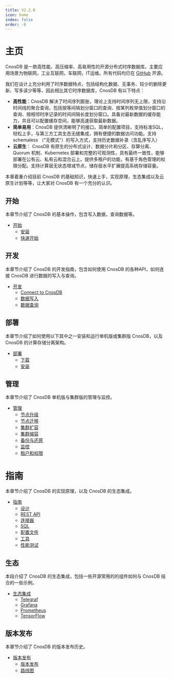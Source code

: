 ```yaml
---
title: V2.2.0
icon: home
index: false
order: -8
---
```


# 主页

CnosDB 是一款高性能、高压缩率、高易用性的开源分布式时序数据库。主要应用场景为物联网，工业互联网，车联网，IT运维。所有代码均已在 [GitHub](https://github.com/cnosdb/cnosdb) 开源。

我们在设计上充分利用了时序数据特点，包括结构化数据、无事务、较少的删除更新、写多读少等等，因此相比其它时序数据库，CnosDB 有以下特点：
* **高性能**：CnosDB 解决了时间序列膨胀，理论上支持时间序列无上限，支持沿时间线的聚合查询，包括按等间隔划分窗口的查询、按某列枚举值划分窗口的查询、按相邻时序记录的时间间隔长度划分窗口。具备对最新数据的缓存能力，并且可以配置缓存空间，能够高速获取最新数据。
* **简单易用**：CnosDB 提供清晰明了的接口，简单的配置项目，支持标准SQL，轻松上手，与第三方工具生态无缝集成，拥有便捷的数据访问功能。支持 schemaless （"无模式"）的写入方式，支持历史数据补录（含乱序写入）
* **云原生**： CnosDB 有原生的分布式设计、数据分片和分区、存算分离、Quorum 机制、Kubernetes 部署和完整的可观测性，具有最终一致性，能够部署在公有云、私有云和混合云上。提供多租户的功能，有基于角色管理的权限分配。支持计算层无状态增减节点，储存层水平扩展提高系统存储容量。


本章着重介绍目前 CnosDB 的基础知识，快速上手，实现原理，生态集成以及云原生计划等等，让大家对 CnosDB 有一个充分的认识。

## 开始

本章节介绍了 CnosDB 的基本操作，包含写入数据，查询数据等。

- [开始](./guide/start)
  - [安装](./guide/start/install.md)
  - [快速开始](./guide/start/quick_start.md)

## 开发

本章节介绍了 CnosDB 的开发指南，包含如何使用 CnosDB 的各种API，如何连接 CnosDB 进行数据的写入与查询。

- [开发](./guide/develop)
  - [Connect to CnosDB](./guide/develop/api.md)
  - [数据写入](./guide/develop/write.md)
  - [数据查询](./guide/develop/query.md)

## 部署

本章节介绍了如何使用以下其中之一安装和运行单机版或集群版 CnosDB，以及 CnosDB 的计算存储分离架构。

- [部署](./guide/deploy)
  - [下载](./guide/deploy/download.md)
  - [安装](./guide/deploy/install.md)

## 管理

本章节介绍了 CnosDB 单机版与集群版的管理与监控。

- [管理](./guide/manage)
  - [节点升级](./guide/manage/upgrade.md) 
  - [节点迁移](./guide/manage/migration.md)
  - [集群扩容](./guide/manage/cluster_expansion.md)
  - [集群缩容](./guide/manage/cluster_shrink.md)
  - [备份与还原](./guide/manage/backup.md)
  - [监控](./guide/manage/monitor.md)
  - [租户和权限](./guide/manage/tenant.md)

# 指南

本章节介绍了 CnosDB 的实现原理，以及 CnosDB 的生态集成。

- [指南](./guide/reference)
  - [设计](./guide/reference/concept_design)
  - [REST API](./guide/reference/rest_api.md)
  - [连接器](./guide/reference/README.md)
  - [SQL](./guide/reference/sql.md)
  - [配置文件](./guide/reference/config.md)
  - [工具](./guide/reference/tools.md)
  - [性能测试](./guide/reference/performance.md)

## 生态

本段介绍了 CnosDB 的生态集成，包括一些开源常用的的组件如何与 CnosDB 结合的一些示例。

- [生态集成](./guide/eco)
  - [Telegraf](./guide/eco/telegraf.md)
  - [Grafana](./guide/eco/grafana.md)
  - [Prometheus](./guide/eco/prometheus.md)
  - [TensorFlow](./guide/eco/tensorflow.md)

## 版本发布

本章节介绍了 CnosDB 的版本发布历史。

- [版本发布](./guide/release)
  - [版本发布](./guide/release/changelist.md)
  - [路线图](./guide/release/roadmap.md)

